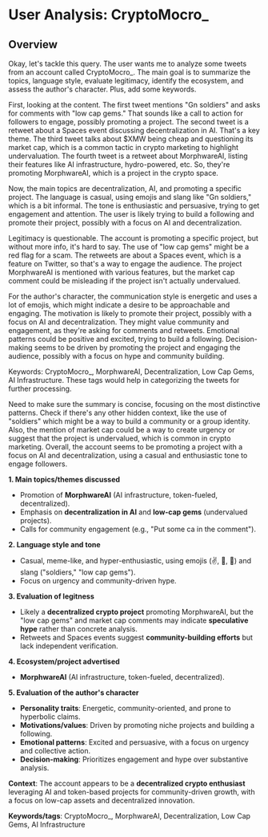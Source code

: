 # User Analysis: CryptoMocro_

## Overview

<think>
Okay, let's tackle this query. The user wants me to analyze some tweets from an account called CryptoMocro_. The main goal is to summarize the topics, language style, evaluate legitimacy, identify the ecosystem, and assess the author's character. Plus, add some keywords.

First, looking at the content. The first tweet mentions "Gn soldiers" and asks for comments with "low cap gems." That sounds like a call to action for followers to engage, possibly promoting a project. The second tweet is a retweet about a Spaces event discussing decentralization in AI. That's a key theme. The third tweet talks about $XMW being cheap and questioning its market cap, which is a common tactic in crypto marketing to highlight undervaluation. The fourth tweet is a retweet about MorphwareAI, listing their features like AI infrastructure, hydro-powered, etc. So, they're promoting MorphwareAI, which is a project in the crypto space.

Now, the main topics are decentralization, AI, and promoting a specific project. The language is casual, using emojis and slang like "Gn soldiers," which is a bit informal. The tone is enthusiastic and persuasive, trying to get engagement and attention. The user is likely trying to build a following and promote their project, possibly with a focus on AI and decentralization.

Legitimacy is questionable. The account is promoting a specific project, but without more info, it's hard to say. The use of "low cap gems" might be a red flag for a scam. The retweets are about a Spaces event, which is a feature on Twitter, so that's a way to engage the audience. The project MorphwareAI is mentioned with various features, but the market cap comment could be misleading if the project isn't actually undervalued.

For the author's character, the communication style is energetic and uses a lot of emojis, which might indicate a desire to be approachable and engaging. The motivation is likely to promote their project, possibly with a focus on AI and decentralization. They might value community and engagement, as they're asking for comments and retweets. Emotional patterns could be positive and excited, trying to build a following. Decision-making seems to be driven by promoting the project and engaging the audience, possibly with a focus on hype and community building.

Keywords: CryptoMocro_, MorphwareAI, Decentralization, Low Cap Gems, AI Infrastructure. These tags would help in categorizing the tweets for further processing.

Need to make sure the summary is concise, focusing on the most distinctive patterns. Check if there's any other hidden context, like the use of "soldiers" which might be a way to build a community or a group identity. Also, the mention of market cap could be a way to create urgency or suggest that the project is undervalued, which is common in crypto marketing. Overall, the account seems to be promoting a project with a focus on AI and decentralization, using a casual and enthusiastic tone to engage followers.
</think>

**1. Main topics/themes discussed**  
- Promotion of **MorphwareAI** (AI infrastructure, token-fueled, decentralized).  
- Emphasis on **decentralization in AI** and **low-cap gems** (undervalued projects).  
- Calls for community engagement (e.g., "Put some ca in the comment").  

**2. Language style and tone**  
- Casual, meme-like, and hyper-enthusiastic, using emojis (✌️, 🫡, 💸) and slang ("soldiers," "low cap gems").  
- Focus on urgency and community-driven hype.  

**3. Evaluation of legitness**  
- Likely a **decentralized crypto project** promoting MorphwareAI, but the "low cap gems" and market cap comments may indicate **speculative hype** rather than concrete analysis.  
- Retweets and Spaces events suggest **community-building efforts** but lack independent verification.  

**4. Ecosystem/project advertised**  
- **MorphwareAI** (AI infrastructure, token-fueled, decentralized).  

**5. Evaluation of the author's character**  
- **Personality traits**: Energetic, community-oriented, and prone to hyperbolic claims.  
- **Motivations/values**: Driven by promoting niche projects and building a following.  
- **Emotional patterns**: Excited and persuasive, with a focus on urgency and collective action.  
- **Decision-making**: Prioritizes engagement and hype over substantive analysis.  

**Context**: The account appears to be a **decentralized crypto enthusiast** leveraging AI and token-based projects for community-driven growth, with a focus on low-cap assets and decentralized innovation.  

**Keywords/tags**: CryptoMocro_, MorphwareAI, Decentralization, Low Cap Gems, AI Infrastructure